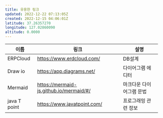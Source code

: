 ```yaml
---
title: 유용한 링크
updated: 2022-12-22 07:13:05Z
created: 2022-12-15 04:06:01Z
latitude: 37.26357270
longitude: 127.02860090
altitude: 0.0000
---
```


|이름|링크|설명|
|---|---|---|
|ERPCloud| https://www.erdcloud.com/| DB설계|
|Draw io| https://app.diagrams.net/| 다이어그램 에디터|
|Mermaid| https://mermaid-js.github.io/mermaid/#/| 마크다운 다이어그램 문법|
|java T point|https://www.javatpoint.com/|프로그래밍 관련 정보|